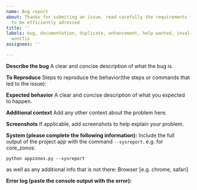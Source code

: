 ```yaml
---
name: Bug report
about: Thanks for submiting an issue. read carefully the requirements for your issue
  to be efficiently adressed
title: ''
labels: bug, documentation, duplicate, enhancement, help wanted, invalid, question,
  wontfix
assignees: ''

---
```


**Describe the bug**
A clear and concise description of what the bug is.

**To Reproduce**
Steps to reproduce the behavior(the steps or commands that led to the issue):

**Expected behavior**
A clear and concise description of what you expected to happen.

**Additional context**
Add any other context about the problem here.


**Screenshots**
If applicable, add screenshots to help explain your problem.

**System (please complete the following information):**
Include the full output of the project app with the command `--sysreport`. e.g. for core_zonos:
```
python appzonos.py --sysreport
```
as well as any additional info that is not there: Browser [e.g. chrome, safari]


**Error log (paste the console output with the error):**
